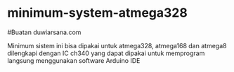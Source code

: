 # minimum-system-atmega328

#Buatan duwiarsana.com

Minimum sistem ini bisa dipakai untuk atmega328, atmega168 dan atmega8
dilengkapi dengan IC ch340 yang dapat dipakai untuk memprogram langsung menggunakan software Arduino IDE
